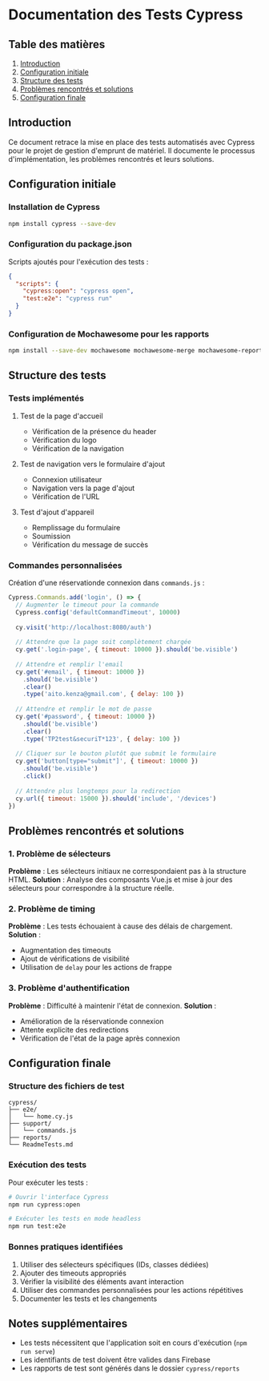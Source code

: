 # Documentation des Tests Cypress

## Table des matières
1. [Introduction](#introduction)
2. [Configuration initiale](#configuration-initiale)
3. [Structure des tests](#structure-des-tests)
4. [Problèmes rencontrés et solutions](#problèmes-rencontrés-et-solutions)
5. [Configuration finale](#configuration-finale)

## Introduction
Ce document retrace la mise en place des tests automatisés avec Cypress pour le projet de gestion d'emprunt de matériel. Il documente le processus d'implémentation, les problèmes rencontrés et leurs solutions.

## Configuration initiale

### Installation de Cypress
```bash
npm install cypress --save-dev
```

### Configuration du package.json
Scripts ajoutés pour l'exécution des tests :
```json
{
  "scripts": {
    "cypress:open": "cypress open",
    "test:e2e": "cypress run"
  }
}
```

### Configuration de Mochawesome pour les rapports
```bash
npm install --save-dev mochawesome mochawesome-merge mochawesome-report-generator
```

## Structure des tests

### Tests implémentés
1. Test de la page d'accueil
   - Vérification de la présence du header
   - Vérification du logo
   - Vérification de la navigation

2. Test de navigation vers le formulaire d'ajout
   - Connexion utilisateur
   - Navigation vers la page d'ajout
   - Vérification de l'URL

3. Test d'ajout d'appareil
   - Remplissage du formulaire
   - Soumission
   - Vérification du message de succès

### Commandes personnalisées
Création d'une réservationde connexion dans `commands.js` :
```javascript
Cypress.Commands.add('login', () => {
  // Augmenter le timeout pour la commande
  Cypress.config('defaultCommandTimeout', 10000)
  
  cy.visit('http://localhost:8080/auth')
  
  // Attendre que la page soit complètement chargée
  cy.get('.login-page', { timeout: 10000 }).should('be.visible')
  
  // Attendre et remplir l'email
  cy.get('#email', { timeout: 10000 })
    .should('be.visible')
    .clear()
    .type('aito.kenza@gmail.com', { delay: 100 })
  
  // Attendre et remplir le mot de passe
  cy.get('#password', { timeout: 10000 })
    .should('be.visible')
    .clear()
    .type('TP2test&securiT*123', { delay: 100 })
  
  // Cliquer sur le bouton plutôt que submit le formulaire
  cy.get('button[type="submit"]', { timeout: 10000 })
    .should('be.visible')
    .click()
  
  // Attendre plus longtemps pour la redirection
  cy.url({ timeout: 15000 }).should('include', '/devices')
})
```

## Problèmes rencontrés et solutions

### 1. Problème de sélecteurs
**Problème** : Les sélecteurs initiaux ne correspondaient pas à la structure HTML.
**Solution** : Analyse des composants Vue.js et mise à jour des sélecteurs pour correspondre à la structure réelle.

### 2. Problème de timing
**Problème** : Les tests échouaient à cause des délais de chargement.
**Solution** : 
- Augmentation des timeouts
- Ajout de vérifications de visibilité
- Utilisation de `delay` pour les actions de frappe

### 3. Problème d'authentification
**Problème** : Difficulté à maintenir l'état de connexion.
**Solution** : 
- Amélioration de la réservationde connexion
- Attente explicite des redirections
- Vérification de l'état de la page après connexion

## Configuration finale

### Structure des fichiers de test
```
cypress/
├── e2e/
│   └── home.cy.js
├── support/
│   └── commands.js
├── reports/
└── ReadmeTests.md
```

### Exécution des tests
Pour exécuter les tests :
```bash
# Ouvrir l'interface Cypress
npm run cypress:open

# Exécuter les tests en mode headless
npm run test:e2e
```

### Bonnes pratiques identifiées
1. Utiliser des sélecteurs spécifiques (IDs, classes dédiées)
2. Ajouter des timeouts appropriés
3. Vérifier la visibilité des éléments avant interaction
4. Utiliser des commandes personnalisées pour les actions répétitives
5. Documenter les tests et les changements

## Notes supplémentaires
- Les tests nécessitent que l'application soit en cours d'exécution (`npm run serve`)
- Les identifiants de test doivent être valides dans Firebase
- Les rapports de test sont générés dans le dossier `cypress/reports` 